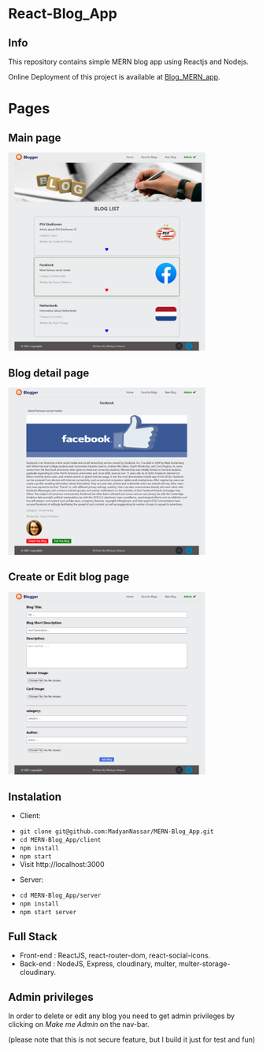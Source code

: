 # React-Blog_App
## Info
This repository contains simple MERN blog app using Reactjs and Nodejs.

Online Deployment of this project is available at [Blog_MERN_app](https://blog-mern-client-4.herokuapp.com/).

# Pages
## Main page

<img src="./assets/main_page.png" width="400" />

## Blog detail page

<img src="./assets/blog_details_page.png" width="400" />

## Create or Edit blog page
<img src="./assets/add_edit_blog.png" width="400" />


## Instalation
* Client:
- `git clone git@github.com:MadyanNassar/MERN-Blog_App.git`
- `cd MERN-Blog_App/client`
- `npm install`
- `npm start`
- Visit http://localhost:3000

* Server:
- `cd MERN-Blog_App/server`
- `npm install`
- `npm start server`

## Full Stack
- Front-end : ReactJS, react-router-dom, react-social-icons.
- Back-end : NodeJS, Express, cloudinary, multer, multer-storage-cloudinary.

## Admin privileges

In order to delete or edit any blog you need to get admin privileges by clicking on *Make me Admin* on the nav-bar.

(please note that this is not secure feature, but I build it just for test and fun)